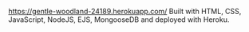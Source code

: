 https://gentle-woodland-24189.herokuapp.com/
Built with HTML, CSS, JavaScript, NodeJS, EJS, MongooseDB and deployed with Heroku.

